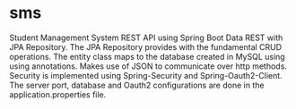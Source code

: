 # sms
Student Management System REST API using Spring Boot Data REST with JPA Repository.  The JPA Repository provides with the fundamental CRUD operations.  The entity class maps to the database created in MySQL using using annotations. Makes use of JSON to communicate over http methods.  Security is implemented using Spring-Security and Spring-Oauth2-Client.  The server port, database and Oauth2 configurations are done in the application.properties file.
